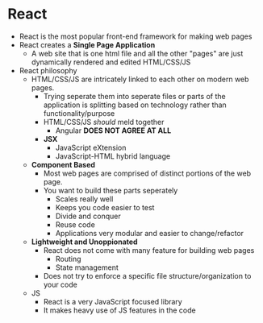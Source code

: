 # React
- React is the most popular front-end framework for making web pages
- React creates a **Single Page Application**
    - A web site that is one html file and all the other "pages" are just dynamically rendered and edited HTML/CSS/JS
- React philosophy
    - HTML/CSS/JS are intricately linked to each other on modern web pages.
        - Trying seperate them into seperate files or parts of the application is splitting based on technology rather than functionality/purpose
        - HTML/CSS/JS *should* meld together
            - Angular **DOES NOT AGREE AT ALL**
        - **JSX** 
            - JavaScript eXtension
            - JavaScript-HTML hybrid language
    - **Component Based**
        - Most web pages are comprised of distinct portions of the web page.
        - You want to build these parts seperately
            - Scales really well
            - Keeps you code easier to test
            - Divide and conquer
            - Reuse code
            - Applications very modular and easier to change/refactor
    - **Lightweight and Unoppionated**
        - React does not come with many feature for building web pages
            - Routing
            - State management 
        - Does not try to enforce a specific file structure/organization to your code
    - JS
        - React is a very JavaScript focused library
        - It makes heavy use of JS features in the code

    
    